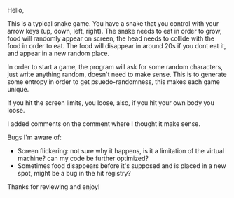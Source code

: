 Hello,

This is a typical snake game. You have a snake that you control with your arrow keys (up, down, left, right).
The snake needs to eat in order to grow, food will randomly appear on screen, the head needs to collide with 
the food in order to eat. The food will disappear in around 20s if you dont eat it, and appear in a new random place.

In order to start a game, the program will ask for some random characters, just write anything random, doesn't 
need to make sense. This is to generate some entropy in order to get psuedo-randomness, this makes each game unique.

If you hit the screen limits, you loose, also, if you hit your own body you loose.

I added comments on the comment where I thought it make sense.

Bugs I'm aware of:
- Screen flickering: not sure why it happens, is it a limitation of the virtual machine? can my code be further optimized?
- Sometimes food disappears before it's supposed and is placed in a new spot, might be a bug in the hit registry?

Thanks for reviewing and enjoy!
